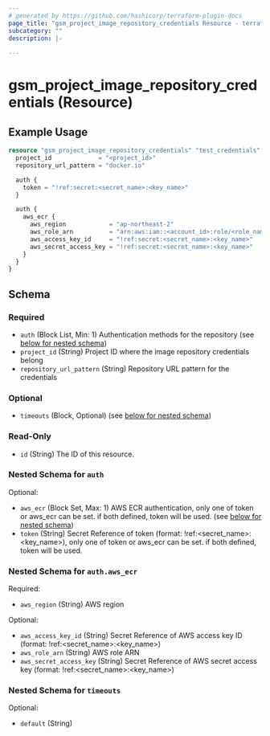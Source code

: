 ```yaml
---
# generated by https://github.com/hashicorp/terraform-plugin-docs
page_title: "gsm_project_image_repository_credentials Resource - terraform-provider-gsm"
subcategory: ""
description: |-
  
---
```


# gsm_project_image_repository_credentials (Resource)



## Example Usage

```terraform
resource "gsm_project_image_repository_credentials" "test_credentials" {
  project_id             = "<project_id>"
  repository_url_pattern = "docker.io"

  auth {
    token = "!ref:secret:<secret_name>:<key_name>"
  }

  auth {
    aws_ecr {
      aws_region            = "ap-northeast-2"
      aws_role_arn          = "arn:aws:iam::<account_id>:role/<role_name>"
      aws_access_key_id     = "!ref:secret:<secret_name>:<key_name>"
      aws_secret_access_key = "!ref:secret:<secret_name>:<key_name>"
    }
  }
}
```

<!-- schema generated by tfplugindocs -->
## Schema

### Required

- `auth` (Block List, Min: 1) Authentication methods for the repository (see [below for nested schema](#nestedblock--auth))
- `project_id` (String) Project ID where the image repository credentials belong
- `repository_url_pattern` (String) Repository URL pattern for the credentials

### Optional

- `timeouts` (Block, Optional) (see [below for nested schema](#nestedblock--timeouts))

### Read-Only

- `id` (String) The ID of this resource.

<a id="nestedblock--auth"></a>
### Nested Schema for `auth`

Optional:

- `aws_ecr` (Block Set, Max: 1) AWS ECR authentication, only one of token or aws_ecr can be set. if both defined, token will be used. (see [below for nested schema](#nestedblock--auth--aws_ecr))
- `token` (String) Secret Reference of token (format: !ref:<secret_name>:<key_name>), only one of token or aws_ecr can be set. if both defined, token will be used.

<a id="nestedblock--auth--aws_ecr"></a>
### Nested Schema for `auth.aws_ecr`

Required:

- `aws_region` (String) AWS region

Optional:

- `aws_access_key_id` (String) Secret Reference of AWS access key ID (format: !ref:<secret_name>:<key_name>)
- `aws_role_arn` (String) AWS role ARN
- `aws_secret_access_key` (String) Secret Reference of AWS secret access key (format: !ref:<secret_name>:<key_name>)



<a id="nestedblock--timeouts"></a>
### Nested Schema for `timeouts`

Optional:

- `default` (String)
